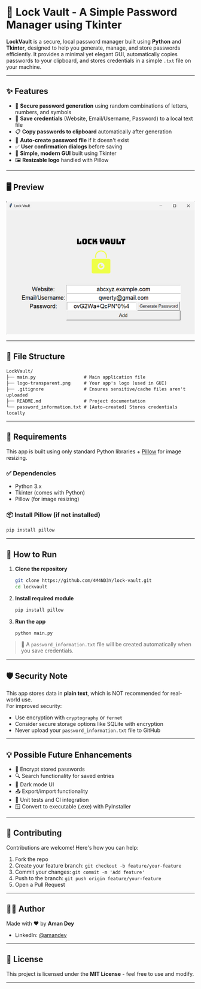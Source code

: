 # 🔐 Lock Vault - A Simple Password Manager using Tkinter

**LockVault** is a secure, local password manager built using **Python** and **Tkinter**, designed to help you generate, manage, and store passwords efficiently. It provides a minimal yet elegant GUI, automatically copies passwords to your clipboard, and stores credentials in a simple `.txt` file on your machine.

---

## ✨ Features

-   🔐 **Secure password generation** using random combinations of letters, numbers, and symbols
-   💾 **Save credentials** (Website, Email/Username, Password) to a local text file
-   📋 **Copy passwords to clipboard** automatically after generation
-   📂 **Auto-create password file** if it doesn't exist
-   ✅ **User confirmation dialogs** before saving
-   🧠 **Simple, modern GUI** built using Tkinter
-   🖼️ **Resizable logo** handled with Pillow

---

## 🖥️ Preview

![screenshot-of-lock-vault](images/lock-vault-screenshot.png)

---

## 📁 File Structure

```
LockVault/
├── main.py                  # Main application file
├── logo-transparent.png     # Your app's logo (used in GUI)
├── .gitignore               # Ensures sensitive/cache files aren't uploaded
├── README.md                # Project documentation
└── password_information.txt # [Auto-created] Stores credentials locally
```

---

## 🔧 Requirements

This app is built using only standard Python libraries + [Pillow](https://pypi.org/project/Pillow/) for image resizing.

### ✅ Dependencies

-   Python 3.x
-   Tkinter (comes with Python)
-   Pillow (for image resizing)

### 📦 Install Pillow (if not installed)

```bash
pip install pillow
```

---

## 🚀 How to Run

1. **Clone the repository**

    ```bash
    git clone https://github.com/4M4ND3Y/lock-vault.git
    cd lockvault
    ```

2. **Install required module**

    ```bash
    pip install pillow
    ```

3. **Run the app**
    ```bash
    python main.py
    ```

> 📝 A `password_information.txt` file will be created automatically when you save credentials.

---

## 🛡️ Security Note

This app stores data in **plain text**, which is NOT recommended for real-world use.  
For improved security:

-   Use encryption with `cryptography` or `fernet`
-   Consider secure storage options like SQLite with encryption
-   Never upload your `password_information.txt` file to GitHub

---

## 💡 Possible Future Enhancements

-   🔐 Encrypt stored passwords
-   🔍 Search functionality for saved entries
-   🌙 Dark mode UI
-   📤 Export/import functionality
-   🧪 Unit tests and CI integration
-   🪟 Convert to executable (.exe) with PyInstaller

---

## 🤝 Contributing

Contributions are welcome! Here's how you can help:

1. Fork the repo
2. Create your feature branch: `git checkout -b feature/your-feature`
3. Commit your changes: `git commit -m 'Add feature'`
4. Push to the branch: `git push origin feature/your-feature`
5. Open a Pull Request

---

## 🙋‍♂️ Author

Made with ❤️ by **Aman Dey**

-   LinkedIn: [@amandey](https://linkedin.com/in/amandey)

---

## 📄 License

This project is licensed under the **MIT License** - feel free to use and modify.

---
